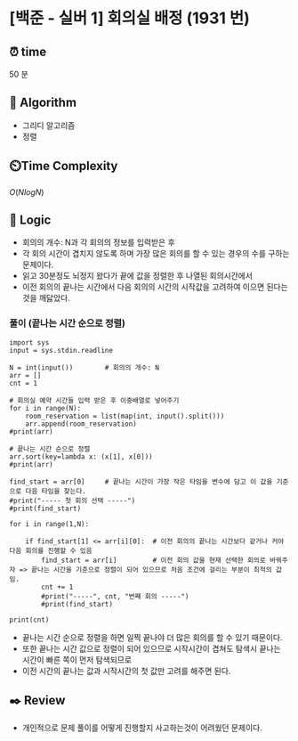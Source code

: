 # [백준 - 실버 1] 회의실 배정 (1931 번)

## ⏰  **time**

50 분

## :pushpin: **Algorithm**

- 그리디 알고리즘
- 정렬

## ⏲️**Time Complexity**

$O(NlogN)$

## :round_pushpin: **Logic**

- 회의의 개수: N과 각 회의의 정보를 입력받은 후
- 각 회의 시간이 겹치지 않도록 하며 가장 많은 회의를 할 수 있는 경우의 수를 구하는 문제이다.
- 읽고 30분정도 뇌정지 왔다가 끝에 값을 정렬한 후 나열된 회의시간에서
- 이전 회의의 끝나는 시간에서 다음 회의의 시간의 시작값을 고려하여 이으면 된다는 것을 깨닳았다.

### 풀이 (끝나는 시간 순으로 정렬)
```commandline
import sys
input = sys.stdin.readline

N = int(input())        # 회의의 개수: N
arr = []
cnt = 1

# 회의실 예약 시간들 입력 받은 후 이중배열로 넣어주기
for i in range(N):
    room_reservation = list(map(int, input().split()))
    arr.append(room_reservation)
#print(arr)

# 끝나는 시간 순으로 정렬
arr.sort(key=lambda x: (x[1], x[0]))
#print(arr)

find_start = arr[0]     # 끝나는 시간이 가장 작은 타임을 변수에 담고 이 값을 기준으로 다음 타임을 찾는다.
#print("----- 첫 회의 선택 -----")
#print(find_start)

for i in range(1,N):

    if find_start[1] <= arr[i][0]:  # 이전 회의의 끝나는 시간보다 같거나 커야 다음 회의를 진행할 수 있음
        find_start = arr[i]         # 이전 회의 값을 현재 선택한 회의로 바꿔주자 => 끝나는 시간을 기준으로 정렬이 되어 있으므로 처음 조건에 걸리는 부분이 최적의 값임.
        cnt += 1
        #print("-----", cnt, "번째 회의 -----")
        #print(find_start)

print(cnt)
```
- 끝나는 시간 순으로 정렬을 하면 일찍 끝나야 더 많은 회의를 할 수 있기 때문이다.
- 또한 끝나는 시간 값으로 정렬이 되어 있으므로 시작시간이 겹쳐도 탐색시 끝나는 시간이 빠른 쪽이 먼저 탐색되므로
- 이전 시간의 끝나는 값과 시작시간의 첫 값만 고려를 해주면 된다.

## :black_nib: **Review**

- 개인적으로 문제 풀이를 어떻게 진행할지 사고하는것이 어려웠던 문제이다.